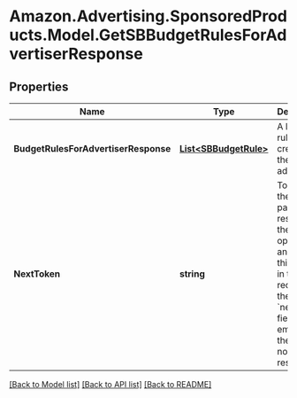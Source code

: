 # Amazon.Advertising.SponsoredProducts.Model.GetSBBudgetRulesForAdvertiserResponse

## Properties

Name | Type | Description | Notes
------------ | ------------- | ------------- | -------------
**BudgetRulesForAdvertiserResponse** | [**List&lt;SBBudgetRule&gt;**](SBBudgetRule.md) | A list of rules created by the advertiser. | [optional] 
**NextToken** | **string** | To retrieve the next page of results, call the same operation and specify this token in the request. If the &#x60;nextToken&#x60; field is empty, there are no further results. | [optional] 

[[Back to Model list]](../README.md#documentation-for-models) [[Back to API list]](../README.md#documentation-for-api-endpoints) [[Back to README]](../README.md)

